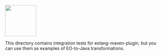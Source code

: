 <img src="https://www.yegor256.com/images/books/elegant-objects/cactus.svg" height="100px" />

This directory contains integration tests for eolang-maven-plugin,
but you can use them as examples of EO-to-Java transformations.
